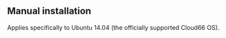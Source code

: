 <!-- usedin: [ _rails/Tutorials/1985-09-26-postgis-installation-v1.md] -->


## Manual installation

Applies specifically to Ubuntu 14.04 (the officially supported Cloud66 OS).

